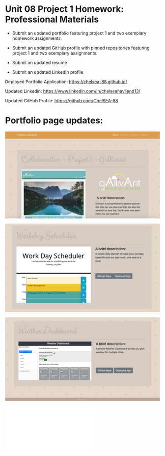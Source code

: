 

# Unit 08 Project 1 Homework: Professional Materials

* Submit an updated portfolio featuring project 1 and two exemplary homework assignments.

* Submit an updated GitHub profile with pinned repositories featuring project 1 and two exemplary assignments.

* Submit an updated resume

* Submit an updated LinkedIn profile

Deployed Portfolio Application:
https://chelsea-88.github.io/

Updated Linkedin:
https://www.linkedin.com/in/chelseahaviland13/

Updated GitHub Profile:
https://github.com/ChelSEA-88

# Portfolio page updates:

![](portfolio1.png)

![](portfolio2.png)

![](portfolio3.png)


![](Resume1.pdf)
